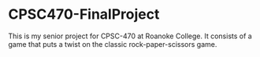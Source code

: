 # CPSC470-FinalProject

This is my senior project for CPSC-470 at Roanoke College. It consists of a game that puts a twist on the classic rock-paper-scissors game.
